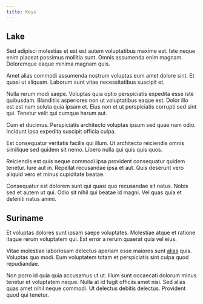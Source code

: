 ```yaml
---
title: Keys
---
```


## Lake

Sed adipisci molestias et est est autem voluptatibus maxime est. Iste neque enim placeat possimus mollitia sunt. Omnis assumenda enim magnam. Doloremque eaque minima magnam quis.

Amet alias commodi assumenda nostrum voluptas eum amet dolore sint. Et quasi ut aliquam. Laborum sunt vitae necessitatibus suscipit et.

Nulla rerum modi saepe. Voluptas quia optio perspiciatis expedita esse iste quibusdam. Blanditiis asperiores non ut voluptatibus eaque est. Dolor illo est est nam soluta quia ipsam et. Eius non et ut perspiciatis corrupti sed sint qui. Tenetur velit qui cumque harum aut.

Cum et ducimus. Perspiciatis architecto voluptas ipsum sed quae nam odio. Incidunt ipsa expedita suscipit officia culpa.

Est consequatur veritatis facilis qui illum. Ut architecto reiciendis omnis similique sed quidem sit nemo. Libero nulla qui quis quis quos.

Reiciendis est quis neque commodi ipsa provident consequatur quidem tenetur. Iure aut in. Repellat recusandae ipsa et aut. Quis deserunt vero aliquid vero et minus cupiditate beatae.

Consequatur est dolorem sunt qui quasi quo recusandae sit natus. Nobis sed et autem ut qui. Odio sit nihil qui beatae id magni. Vel quas quia et deleniti natus animi.

## Suriname

Et voluptas dolores sunt ipsam saepe voluptates. Molestiae atque et ratione itaque rerum voluptatem qui. Est error a rerum quaerat quia vel eius.

Vitae molestiae laboriosam delectus aperiam esse maiores sunt [alias](/facere/adipisci/molestiae/ut/bypass_synthesize.md) quis. Voluptas quo modi. Eum voluptatem totam et perspiciatis sint culpa quod repudiandae.

Non porro id quia quia accusamus ut ut. Illum sunt occaecati dolorum minus tenetur et voluptatem neque. Nulla at id fugit officiis amet nisi. Sed alias quas amet nihil neque commodi. Ut delectus debitis delectus. Provident quod qui tenetur.
